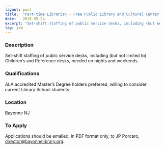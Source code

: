 ```yaml
---
layout: post
title:  "Part-time Librarian - Free Public Library and Cultural Center of Bayonne "
date:   2018-05-24
excerpt: "Set-shift staffing of public service desks, including (but not limited to) Children’s and Reference desks, needed on nights and weekends. "
tag: job
---
```


### Description   

Set-shift staffing of public service desks, including (but not limited to) Children’s and Reference desks, needed on nights and weekends. 




### Qualifications   

ALA accredited Master’s Degree holders preferred; willing to consider current Library School students.




### Location   

Bayonne NJ




### To Apply   

Applications should be emailed, in PDF format only, to JP Porcaro, director@bayonnelibrary.org. 





